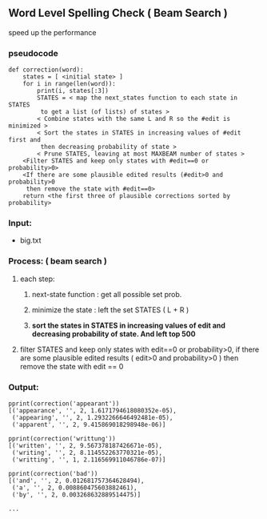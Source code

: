 ## Word Level Spelling Check ( Beam Search )

speed up the performance

### pseudocode
```
def correction(word):
    states = [ <initial state> ]
    for i in range(len(word)):
        print(i, states[:3])
        STATES = < map the next_states function to each state in STATES
         to get a list (of lists) of states >
        < Combine states with the same L and R so the #edit is minimized >
        < Sort the states in STATES in increasing values of #edit first and
         then decreasing probability of state >
        < Prune STATES, leaving at most MAXBEAM number of states >
    <Filter STATES and keep only states with #edit==0 or probability>0>
    <If there are some plausible edited results (#edit>0 and probability>0
     then remove the state with #edit==0>
    return <the first three of plausible corrections sorted by probability>
```

### Input:

- big.txt

### Process: **( beam search )**

1. each step:

    1. next-state function : get all possible set prob.

    2. minimize the state : left the set STATES ( L + R )

    3. **sort the states in STATES in increasing values of edit and decreasing probability of state. And left top 500**

2. filter STATES and keep only states with edit==0 or probability>0, if there are some plausible edited results ( edit>0 and probability>0 ) then remove the state with edit == 0

### Output:

```
pprint(correction('appearant'))
[('appearance', '', 2, 1.6171794618080352e-05),
 ('appearing', '', 2, 1.2932266646492481e-05),
 ('apparent', '', 2, 9.415869018298948e-06)]

pprint(correction('writtung'))
[('written', '', 2, 9.567378187426671e-05),
 ('writing', '', 2, 8.114552263770321e-05),
 ('writting', '', 1, 2.116569911046786e-07)]

pprint(correction('bad'))
[('and', '', 2, 0.012681757364628494),
 ('a', '', 2, 0.008860475603882461),
 ('by', '', 2, 0.003268632889514475)]

...

```